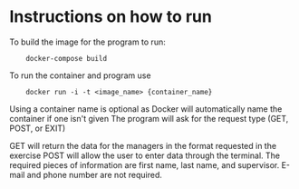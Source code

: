  # Instructions on how to run
  To build the image for the program to run:
    
        docker-compose build
To run the container and program use
            
        docker run -i -t <image_name> {container_name}
Using a container name is optional as Docker will automatically name the container if one isn't given
The program will ask for the request type (GET, POST, or EXIT)

GET will return the data for the managers in the format requested in the exercise
POST will allow the user to enter data through the terminal. The required pieces of information are first name, last name, and supervisor. E-mail and phone number are not required.
